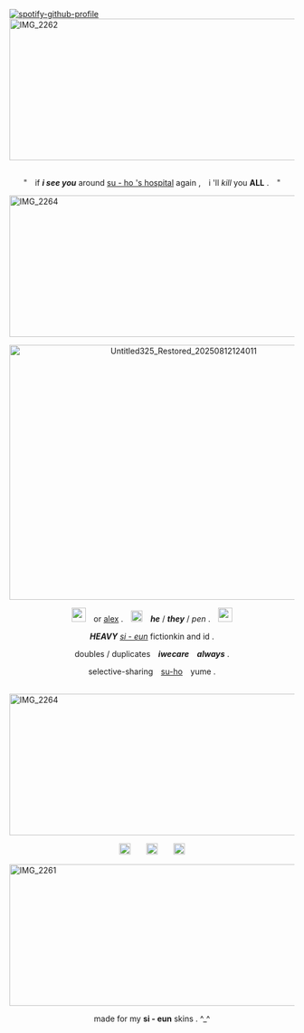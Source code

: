 [![spotify-github-profile](https://spotify-github-profile.kittinanx.com/api/view?uid=3126fmw2f6cuhyykbxzkfgyn7ize&cover_image=true&theme=novatorem&show_offline=false&background_color=121212&interchange=false&bar_color=f3dab5&bar_color_cover=false)](https://github.com/kittinan/spotify-github-profile)
<img width="2800" height="250" alt="IMG_2262" src="https://github.com/user-attachments/assets/a2eaf0e4-6028-463d-9a68-bd6b9513f427" />
 
<p align="center">" if <em><strong>i see you</strong></em> around <ins>su - ho 's hospital</ins> again , i 'll <em>kill</em> you <strong>ALL</strong> . " </p>
<img width="2800" height="250" alt="IMG_2264" src="https://github.com/user-attachments/assets/bbca38fb-d753-4b77-9d3e-d5eef5e366ef" />
<p align="center"><img width="600" height="450" alt="Untitled325_Restored_20250812124011" src="https://github.com/user-attachments/assets/b79b15a0-7e31-4c66-b95d-79a75ed62985" /></p>

<p align="center"><img src= "https://github.com/user-attachments/assets/aaed4d77-a67b-4f0b-9a13-4201b408d0f4" width="25"> or <ins>alex</ins> . <img src= "https://github.com/user-attachments/assets/de507a75-e9be-4dc4-b439-6cd7a7a3e600" width="20"> <em><strong>he</strong></em> / <em><strong>they</strong></em> / <em>pen</em> . <img src= "https://github.com/user-attachments/assets/2b2aa606-5a43-4fff-8c8f-99ffcb235d1c" width="25"></p>
<p align="center"><em><strong>HEAVY</strong></em> <em><ins>si - eun</ins></em> fictionkin and id .</p>
<p align="center">doubles / duplicates <em><strong>iwecare always</strong></em> .</p>
<p align="center">selective-sharing <ins>su-ho</ins> yume .</p>

 <img width="2800" height="250" alt="IMG_2264" src="https://github.com/user-attachments/assets/946f294d-6d3c-4d86-a8ef-c5dbaf3a961a" />
<p align="center"> <img src= "https://github.com/user-attachments/assets/62ac50ec-2216-4937-b8f0-cfdbfde61c6c" width="20">  <img src= "https://github.com/user-attachments/assets/4bde0a03-2c22-44c9-b95a-5f712c74f6ab" width="20">  <img src= "https://github.com/user-attachments/assets/10b80471-0acf-4e47-9bb6-e9300ca803ea" width="20"> </p>
<img width="2800" height="250" alt="IMG_2261" src="https://github.com/user-attachments/assets/3ff0442e-ed4a-4abf-8b0a-a92cdb471ab3" />
<p align="center">made for my <strong>si - eun</strong> skins . ^_^</p>
